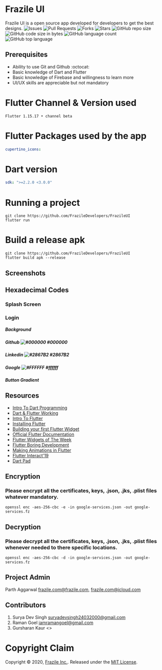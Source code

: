 # Frazile UI

Frazile UI is a open source app developed for developers to get the best designs.
![Issues](https://img.shields.io/github/issues/FrazileDevelopers/FrazileUI)
![Pull Requests](https://img.shields.io/github/issues-pr/FrazileDevelopers/FrazileUI)
![Forks](https://img.shields.io/github/forks/FrazileDevelopers/FrazileUI)
![Stars](https://img.shields.io/github/stars/FrazileDevelopers/FrazileUI)
![GitHub repo size](https://img.shields.io/github/repo-size/FrazileDevelopers/FrazileUI)
![GitHub code size in bytes](https://img.shields.io/github/languages/code-size/FrazileDevelopers/FrazileUI)
![GitHub language count](https://img.shields.io/github/languages/count/FrazileDevelopers/FrazileUI)
![GitHub top language](https://img.shields.io/github/languages/top/FrazileDevelopers/FrazileUI)

## Prerequisites

- Ability to use Git and Github :octocat:
- Basic knowledge of Dart and Flutter
- Basic knowledge of Firebase and willingness to learn more
- UI/UX skills are appreciable but not mandatory

# Flutter Channel & Version used

```
Flutter 1.15.17 • channel beta
```

# Flutter Packages used by the app

```yaml
cupertino_icons:
```

# Dart version

```yaml
sdk: ">=2.2.0 <3.0.0"
```

# Running a project

```console
git clone https://github.com/FrazileDevelopers/FrazileUI
flutter run
```

# Build a release apk

```console
git clone https://github.com/FrazileDevelopers/FrazileUI
flutter build apk --release
```

## Screenshots

## Hexadecimal Codes

### Splash Screen

### Login

##### Background

##### Github ![#000000](https://placehold.it/15/000000/000000?text=+) #000000

##### Linkedin ![#2867B2](https://placehold.it/15/2867B2/000000?text=+) #2867B2

##### Google ![#FFFFFF](https://placehold.it/15/FFFFFF/000000?text=+) #ffffff

##### Button Gradient

## Resources

- [Intro To Dart Programming](https://www.youtube.com/watch?v=5KlnlCq2M5Q)
- [Dart & Flutter Working](https://www.youtube.com/watch?v=iVYpeEd3Jes)
- [Intro To Flutter](https://www.youtube.com/watch?v=fq4N0hgOWzU)
- [Installing Flutter](https://flutter.dev/docs/get+started/install)
- [Building your first Flutter Widget](https://youtu.be/W1pNjxmNHNQ)
- [Official Flutter Documentation](https://flutter.dev/docs)
- [Flutter Widgets of The Week](https://www.youtube.com/watch?v=b_sQ9bMltGU&list=PLjxrf2q8roU23XGwz3Km7sQZFTdB996iG)
- [Flutter Boring Development](https://www.youtube.com/watch?v=vqPG1tU6+c0&list=PLjxrf2q8roU3ahJVrSgAnPjzkpGmL9Czl)
- [Making Animations in Flutter](https://www.youtube.com/watch?v=IVTjpW3W33s&list=PLjxrf2q8roU2v6UqYlt_KPaXlnjbYySua)
- [Flutter Interact'19](https://www.youtube.com/watch?v=NfNdXgJZfFo&list=PLjxrf2q8roU0o0wKRJTjyN0pSUA6TI8lg)
- [Dart Pad](https://dartpad.dev/)

## Encryption

### Please encrypt all the certificates, keys, .json, .jks, .plist files whatever mandatory.

```shell
openssl enc -aes-256-cbc -e -in google-services.json -out google-services.fz
```

## Decryption

### Please decrypt all the certificates, keys, .json, .jks, .plist files whenever needed to there specific locations.

```shell
openssl enc -aes-256-cbc -d -in google-services.json -out google-services.fz
```

## Project Admin

Parth Aggarwal <frazile.com@frazile.com>, <frazile.com@icloud.com>

<!-- # ☕️ Donate
<a href="https://www.buymeacoffee.com/Frazile" target="_blank"><img src="https://bmc-cdn.nyc3.digitaloceanspaces.com/BMC-button-images/custom_images/orange_img.png" alt="Buy Me A Coffee" style="height: auto !important;width: auto !important;" ></a> -->

## Contributors

1. Surya Dev Singh <suryadevsingh24032000@gmail.com>
2. Raman Goel <iamramangoel@gmail.com>
3. Gursharan Kaur <>

# Copyright Claim

Copyright © 2020, [Frazile Inc.](https://github.com/FrazileDevelopers/FrazileUI).
Released under the [MIT License](LICENSE.md).
